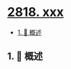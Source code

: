 # [2818. xxx](https://github.com/Tdahuyou/TNotes.leetcode/tree/main/notes/2818.%20xxx)

<!-- region:toc -->

- [1. 📝 概述](#1--概述)

<!-- endregion:toc -->

## 1. 📝 概述
